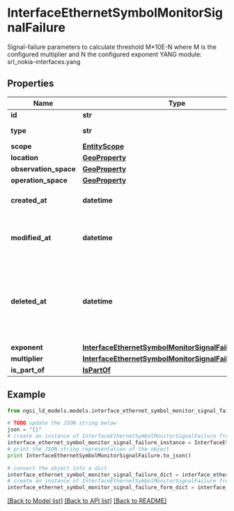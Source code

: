 # InterfaceEthernetSymbolMonitorSignalFailure

Signal-failure parameters to calculate threshold M*10E-N where M is the configured multiplier and N the configured exponent  YANG module: srl_nokia-interfaces.yang 

## Properties

Name | Type | Description | Notes
------------ | ------------- | ------------- | -------------
**id** | **str** | Entity id.  | [optional] 
**type** | **str** | NGSI-LD Entity identifier. It has to be InterfaceEthernetSymbolMonitorSignalFailure. | [default to 'InterfaceEthernetSymbolMonitorSignalFailure']
**scope** | [**EntityScope**](EntityScope.md) |  | [optional] 
**location** | [**GeoProperty**](GeoProperty.md) |  | [optional] 
**observation_space** | [**GeoProperty**](GeoProperty.md) |  | [optional] 
**operation_space** | [**GeoProperty**](GeoProperty.md) |  | [optional] 
**created_at** | **datetime** | Is defined as the temporal Property at which the Entity, Property or Relationship was entered into an NGSI-LD system.  | [optional] [readonly] 
**modified_at** | **datetime** | Is defined as the temporal Property at which the Entity, Property or Relationship was last modified in an NGSI-LD system, e.g. in order to correct a previously entered incorrect value.  | [optional] [readonly] 
**deleted_at** | **datetime** | Is defined as the temporal Property at which the Entity, Property or Relationship was deleted from an NGSI-LD system.  Entity deletion timestamp. See clause 4.8 It is only used in notifications reporting deletions and in the Temporal Representation of Entities (clause 4.5.6), Properties (clause 4.5.7), Relationships (clause 4.5.8) and LanguageProperties (clause 5.2.32).  | [optional] [readonly] 
**exponent** | [**InterfaceEthernetSymbolMonitorSignalFailureExponent**](InterfaceEthernetSymbolMonitorSignalFailureExponent.md) |  | [optional] 
**multiplier** | [**InterfaceEthernetSymbolMonitorSignalFailureMultiplier**](InterfaceEthernetSymbolMonitorSignalFailureMultiplier.md) |  | [optional] 
**is_part_of** | [**IsPartOf**](IsPartOf.md) |  | 

## Example

```python
from ngsi_ld_models.models.interface_ethernet_symbol_monitor_signal_failure import InterfaceEthernetSymbolMonitorSignalFailure

# TODO update the JSON string below
json = "{}"
# create an instance of InterfaceEthernetSymbolMonitorSignalFailure from a JSON string
interface_ethernet_symbol_monitor_signal_failure_instance = InterfaceEthernetSymbolMonitorSignalFailure.from_json(json)
# print the JSON string representation of the object
print InterfaceEthernetSymbolMonitorSignalFailure.to_json()

# convert the object into a dict
interface_ethernet_symbol_monitor_signal_failure_dict = interface_ethernet_symbol_monitor_signal_failure_instance.to_dict()
# create an instance of InterfaceEthernetSymbolMonitorSignalFailure from a dict
interface_ethernet_symbol_monitor_signal_failure_form_dict = interface_ethernet_symbol_monitor_signal_failure.from_dict(interface_ethernet_symbol_monitor_signal_failure_dict)
```
[[Back to Model list]](../README.md#documentation-for-models) [[Back to API list]](../README.md#documentation-for-api-endpoints) [[Back to README]](../README.md)


